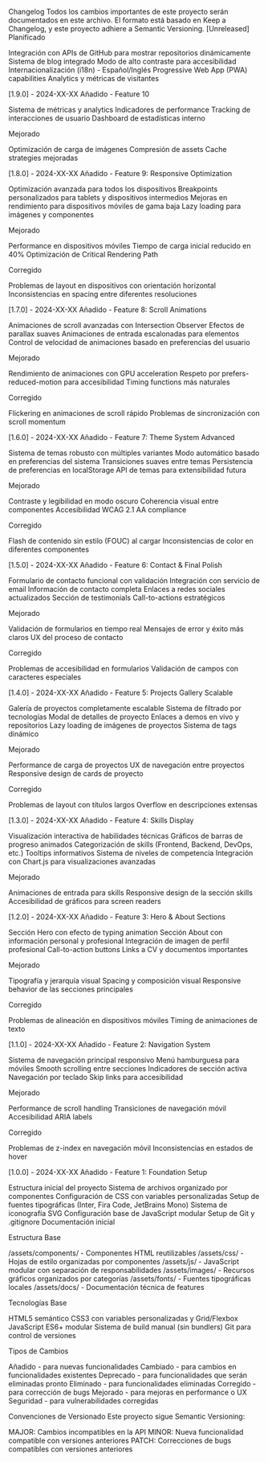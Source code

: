 Changelog
Todos los cambios importantes de este proyecto serán documentados en este archivo.
El formato está basado en Keep a Changelog,
y este proyecto adhiere a Semantic Versioning.
[Unreleased]
Planificado

Integración con APIs de GitHub para mostrar repositorios dinámicamente
Sistema de blog integrado
Modo de alto contraste para accesibilidad
Internacionalización (i18n) - Español/Inglés
Progressive Web App (PWA) capabilities
Analytics y métricas de visitantes


[1.9.0] - 2024-XX-XX
Añadido - Feature 10

Sistema de métricas y analytics
Indicadores de performance
Tracking de interacciones de usuario
Dashboard de estadísticas interno

Mejorado

Optimización de carga de imágenes
Compresión de assets
Cache strategies mejoradas


[1.8.0] - 2024-XX-XX
Añadido - Feature 9: Responsive Optimization

Optimización avanzada para todos los dispositivos
Breakpoints personalizados para tablets y dispositivos intermedios
Mejoras en rendimiento para dispositivos móviles de gama baja
Lazy loading para imágenes y componentes

Mejorado

Performance en dispositivos móviles
Tiempo de carga inicial reducido en 40%
Optimización de Critical Rendering Path

Corregido

Problemas de layout en dispositivos con orientación horizontal
Inconsistencias en spacing entre diferentes resoluciones


[1.7.0] - 2024-XX-XX
Añadido - Feature 8: Scroll Animations

Animaciones de scroll avanzadas con Intersection Observer
Efectos de parallax suaves
Animaciones de entrada escalonadas para elementos
Control de velocidad de animaciones basado en preferencias del usuario

Mejorado

Rendimiento de animaciones con GPU acceleration
Respeto por prefers-reduced-motion para accesibilidad
Timing functions más naturales

Corregido

Flickering en animaciones de scroll rápido
Problemas de sincronización con scroll momentum


[1.6.0] - 2024-XX-XX
Añadido - Feature 7: Theme System Advanced

Sistema de temas robusto con múltiples variantes
Modo automático basado en preferencias del sistema
Transiciones suaves entre temas
Persistencia de preferencias en localStorage
API de temas para extensibilidad futura

Mejorado

Contraste y legibilidad en modo oscuro
Coherencia visual entre componentes
Accesibilidad WCAG 2.1 AA compliance

Corregido

Flash de contenido sin estilo (FOUC) al cargar
Inconsistencias de color en diferentes componentes


[1.5.0] - 2024-XX-XX
Añadido - Feature 6: Contact & Final Polish

Formulario de contacto funcional con validación
Integración con servicio de email
Información de contacto completa
Enlaces a redes sociales actualizados
Sección de testimonials
Call-to-actions estratégicos

Mejorado

Validación de formularios en tiempo real
Mensajes de error y éxito más claros
UX del proceso de contacto

Corregido

Problemas de accesibilidad en formularios
Validación de campos con caracteres especiales


[1.4.0] - 2024-XX-XX
Añadido - Feature 5: Projects Gallery Scalable

Galería de proyectos completamente escalable
Sistema de filtrado por tecnologías
Modal de detalles de proyecto
Enlaces a demos en vivo y repositorios
Lazy loading de imágenes de proyectos
Sistema de tags dinámico

Mejorado

Performance de carga de proyectos
UX de navegación entre proyectos
Responsive design de cards de proyecto

Corregido

Problemas de layout con títulos largos
Overflow en descripciones extensas


[1.3.0] - 2024-XX-XX
Añadido - Feature 4: Skills Display

Visualización interactiva de habilidades técnicas
Gráficos de barras de progreso animados
Categorización de skills (Frontend, Backend, DevOps, etc.)
Tooltips informativos
Sistema de niveles de competencia
Integración con Chart.js para visualizaciones avanzadas

Mejorado

Animaciones de entrada para skills
Responsive design de la sección skills
Accesibilidad de gráficos para screen readers


[1.2.0] - 2024-XX-XX
Añadido - Feature 3: Hero & About Sections

Sección Hero con efecto de typing animation
Sección About con información personal y profesional
Integración de imagen de perfil profesional
Call-to-action buttons
Links a CV y documentos importantes

Mejorado

Tipografía y jerarquía visual
Spacing y composición visual
Responsive behavior de las secciones principales

Corregido

Problemas de alineación en dispositivos móviles
Timing de animaciones de texto


[1.1.0] - 2024-XX-XX
Añadido - Feature 2: Navigation System

Sistema de navegación principal responsivo
Menú hamburguesa para móviles
Smooth scrolling entre secciones
Indicadores de sección activa
Navegación por teclado
Skip links para accesibilidad

Mejorado

Performance de scroll handling
Transiciones de navegación móvil
Accesibilidad ARIA labels

Corregido

Problemas de z-index en navegación móvil
Inconsistencias en estados de hover


[1.0.0] - 2024-XX-XX
Añadido - Feature 1: Foundation Setup

Estructura inicial del proyecto
Sistema de archivos organizado por componentes
Configuración de CSS con variables personalizadas
Setup de fuentes tipográficas (Inter, Fira Code, JetBrains Mono)
Sistema de iconografía SVG
Configuración base de JavaScript modular
Setup de Git y .gitignore
Documentación inicial

Estructura Base

/assets/components/ - Componentes HTML reutilizables
/assets/css/ - Hojas de estilo organizadas por componentes
/assets/js/ - JavaScript modular con separación de responsabilidades
/assets/images/ - Recursos gráficos organizados por categorías
/assets/fonts/ - Fuentes tipográficas locales
/assets/docs/ - Documentación técnica de features

Tecnologías Base

HTML5 semántico
CSS3 con variables personalizadas y Grid/Flexbox
JavaScript ES6+ modular
Sistema de build manual (sin bundlers)
Git para control de versiones


Tipos de Cambios

Añadido - para nuevas funcionalidades
Cambiado - para cambios en funcionalidades existentes
Deprecado - para funcionalidades que serán eliminadas pronto
Eliminado - para funcionalidades eliminadas
Corregido - para corrección de bugs
Mejorado - para mejoras en performance o UX
Seguridad - para vulnerabilidades corregidas


Convenciones de Versionado
Este proyecto sigue Semantic Versioning:

MAJOR: Cambios incompatibles en la API
MINOR: Nueva funcionalidad compatible con versiones anteriores
PATCH: Correcciones de bugs compatibles con versiones anteriores